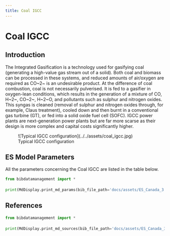 ```yaml
---
title: Coal IGCC
---
```


# Coal IGCC

## Introduction

The Integrated Gasification is a technology used for gasifying coal
(generating a high-value gas stream out of a solid). Both coal and
biomass can be processed in these systems, and reduced amounts of
air/oxygen are required as CO~2~ is an undesirable product. At the
difference of coal combustion, coal is not necessarily pulverised. It is
fed to a gasifier in oxygen-lean conditions, which results in the
generation of a mixture of CO, H~2~, CO~2~, H~2~O, and pollutants such as
sulphur and nitrogen oxides. This syngas is cleaned (removal of sulphur
and nitrogen oxides through, for example, Claus treatment), cooled down
and then burnt in a conventional gas turbine (GT), or fed into a solid
oxide fuel cell (SOFC). IGCC power plants are next-generation power
plants but are far more scarse as their design is more complex and
capital costs significantly higher.

<figure markdown="span">
![Typical IGCC configuration](../../assets/coal_igcc.jpg)
  <figcaption>Typical IGCC configuration</figcaption>
</figure>

## ES Model Parameters

All the parameters concerning the Coal IGCC are listed in the table
below.

```python exec="on"
from bibdatamanagement import *

print(MdDisplay.print_md_params(bib_file_path='docs/assets/ES_Canada_3.bib',filter_entry='COAL_IGCC'))
```

## References

```python exec="on"
from bibdatamanagement import *

print(MdDisplay.print_md_sources(bib_file_path='docs/assets/ES_Canada_3.bib',filter_entry='COAL_IGCC'))
```
